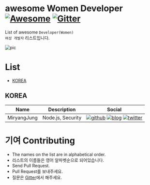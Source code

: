 # awesome Women Developer [![Awesome](https://awesome.re/badge-flat2.svg)](https://awesome.re) [![Gitter](https://badges.gitter.im/awesome-women-developer/community.svg)](https://gitter.im/awesome-women-developer/community?utm_source=badge&utm_medium=badge&utm_campaign=pr-badge)
List of awesome `Developer(Women)`<br>
`여성 개발자` 리스트입니다.

![pic](https://i.ibb.co/fvMZtC0/awesome-pic.png)

# List
- [KOREA](#KOREA)

## KOREA
| Name | Description | Social |
| --- | --- | --- |
| MiryangJung | Node.js, Security | [![github]](https://github.com/MiryangJung) [![blog]](https://miryang.dev) [![twitter]](https://twitter.com/MiryangJung) |



# 기여 Contributing
- The names on the list are in alphabetical order.
- 리스트의 이름들은 영어 알파벳순으로 되어있습니다.
- Send Pull Request.
- Pull Request를 보내주세요.
- 질문은 [Gitter](https://gitter.im/awesome-women-developer/community)에서 해주세요.


<!-- Please don't remove this: Icons From https://github.com/neilorangepeel/Free-Social-Icons -->
<!-- display the social media buttons in your README -->
[blog]: https://i.ibb.co/K9xQSRq/Blog.png
[dribble]: https://i.ibb.co/FnhtRzw/Dribbble.png
[facebook]: https://i.ibb.co/7WCJYLZ/Facebook.png
[github]: https://i.ibb.co/2FCZzF0/Github.png
[instagram]: https://i.ibb.co/tHQfdw2/Instagram.png
[linkedin]: https://i.ibb.co/MPZcV7k/LinkedIN.png
[mail]: https://i.ibb.co/fxQHSXX/Mail.png
[pinterest]: https://i.ibb.co/xDJGZRt/Pinterest.png
[rss]: https://i.ibb.co/zFKVxQz/RSS.png
[skype]: https://i.ibb.co/0rR10ZD/Skype.png
[twitter]: https://i.ibb.co/WnfxYtW/Twitter.png
[vimeo]: https://i.ibb.co/rckfHJG/Vimeo.png
[youtube]: https://i.ibb.co/r2zPCcM/YouTube.png

<!-- Please don't remove this: Icons From https://github.com/neilorangepeel/Free-Social-Icons -->
